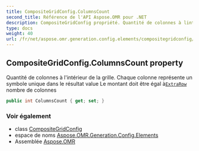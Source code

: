 ```yaml
---
title: CompositeGridConfig.ColumnsCount
second_title: Référence de l'API Aspose.OMR pour .NET
description: CompositeGridConfig propriété. Quantité de colonnes à lintérieur de la grille. Chaque colonne représente un symbole unique dans le résultat value Le montant doit être égal àExtraRow nombre de colonnes
type: docs
weight: 40
url: /fr/net/aspose.omr.generation.config.elements/compositegridconfig/columnscount/
---
```

## CompositeGridConfig.ColumnsCount property

Quantité de colonnes à l'intérieur de la grille. Chaque colonne représente un symbole unique dans le résultat value Le montant doit être égal à[`ExtraRow`](../extrarow/) nombre de colonnes

```csharp
public int ColumnsCount { get; set; }
```

### Voir également

* class [CompositeGridConfig](../)
* espace de noms [Aspose.OMR.Generation.Config.Elements](../../compositegridconfig/)
* Assemblée [Aspose.OMR](../../../)



